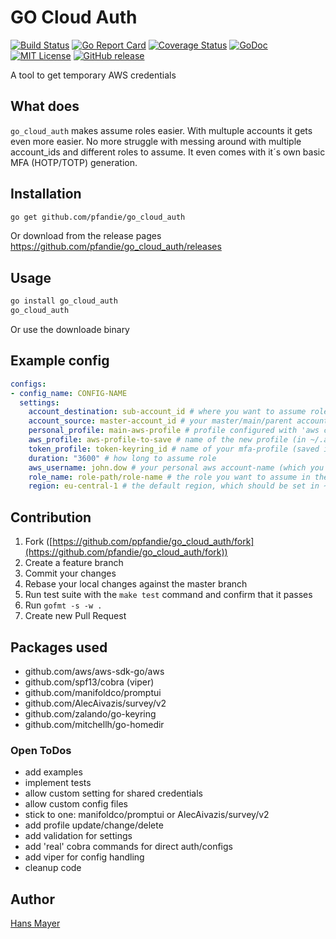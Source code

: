 # GO Cloud Auth

[![Build Status](https://api.travis-ci.org/pfandie/go_cloud_auth.svg?branch=master)](https://travis-ci.org/pfandie/go_cloud_auth)
[![Go Report Card](https://goreportcard.com/badge/github.com/pfandie/go_cloud_auth)](https://goreportcard.com/report/github.com/pfandie/go_cloud_auth)
[![Coverage Status](https://coveralls.io/repos/github/pfandie/go_cloud_auth/badge.svg?branch=master)](https://coveralls.io/github/pfandie/go_cloud_auth?branch=master)
[![GoDoc](https://img.shields.io/badge/godoc-reference-5272B4.svg)](https://pkg.go.dev/github.com/pfandie/go_cloud_auth)
[![MIT License](https://img.shields.io/badge/license-Apache-blueviolet.svg)][license]
[![GitHub release](https://img.shields.io/github/release/pfandie/go_cloud_auth.svg)][release]

[release]: https://github.com/pfandie/go_cloud_auth/releases
[license]: https://github.com/pfandie/go_cloud_auth/blob/master/LICENSE

A tool to get temporary AWS credentials

## What does

`go_cloud_auth` makes assume roles easier. With multuple accounts it gets even more easier. No more struggle with messing around with multiple account_ids and different roles to assume. It even comes with it´s own basic MFA (HOTP/TOTP) generation.

## Installation

```bash
go get github.com/pfandie/go_cloud_auth
```

Or download from the release pages <https://github.com/pfandie/go_cloud_auth/releases>

## Usage

```bash
go install go_cloud_auth
go_cloud_auth
```

Or use the downloade binary

## Example config

```yaml
configs:
- config_name: CONFIG-NAME
  settings:
    account_destination: sub-account_id # where you want to assume role in
    account_source: master-account_id # your master/main/parent account
    personal_profile: main-aws-profile # profile configured with 'aws configure' (most likely it´s default in ~/.aws/credentials)
    aws_profile: aws-profile-to-save # name of the new profile (in ~/.aws/credentials, will be shown on profile select)
    token_profile: token-keyring_id # name of your mfa-profile (saved in os-keyring)
    duration: "3600" # how long to assume role
    aws_username: john.dow # your personal aws account-name (which you use to login in aws console ui)
    role_name: role-path/role-name # the role you want to assume in the sub-account
    region: eu-central-1 # the default region, which should be set in ~/.aws/config
```

## Contribution

1. Fork ([https://github.com/ppfandie/go_cloud_auth/fork](https://github.com/pfandie/go_cloud_auth/fork))
2. Create a feature branch
3. Commit your changes
4. Rebase your local changes against the master branch
5. Run test suite with the `make test` command and confirm that it passes
6. Run `gofmt -s -w .`
7. Create new Pull Request

## Packages used

- github.com/aws/aws-sdk-go/aws
- github.com/spf13/cobra (viper)
- github.com/manifoldco/promptui
- github.com/AlecAivazis/survey/v2
- github.com/zalando/go-keyring
- github.com/mitchellh/go-homedir

### Open ToDos

- add examples
- implement tests
- allow custom setting for shared credentials
- allow custom config files
- stick to one: manifoldco/promptui or AlecAivazis/survey/v2
- add profile update/change/delete
- add validation for settings
- add 'real' cobra commands for direct auth/configs
- add viper for config handling
- cleanup code

## Author

[Hans Mayer](https://github.com/pfandie)